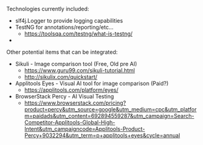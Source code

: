 Technologies currently included:
* slf4j.Logger to provide logging capabilities
* TestNG  for annotations/reporting/etc...
  * https://toolsqa.com/testng/what-is-testng/
* 

Other potential items that can be integrated:
* Sikuli - Image comparison tool (Free, Old pre AI)
  * https://www.guru99.com/sikuli-tutorial.html
  * http://sikulix.com/quickstart/
* Applitools Eyes - Visual AI tool for image comparison (Paid?)
  * https://applitools.com/platform/eyes/
* BrowserStack Percy - AI Visual Testing
  * https://www.browserstack.com/pricing?product=percy&utm_source=google&utm_medium=cpc&utm_platform=paidads&utm_content=692894559287&utm_campaign=Search-Competitor-Applitools-Global-High-Intent&utm_campaigncode=Applitools-Product-Percy+9032294&utm_term=p+applitools+eyes&cycle=annual